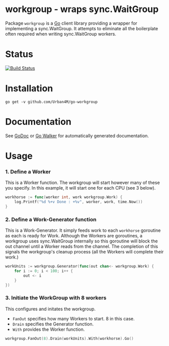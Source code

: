 workgroup - wraps sync.WaitGroup
=======================================

Package `workgroup` is a [Go](http://golang.org) client library providing a wrapper for implementing a sync.WaitGroup. It attempts to eliminate all the boilerplate often required when writing sync.WaitGroup workers.

# Status

[![Build Status](https://travis-ci.org/Urban4M/go-workgroup.png?branch=master)](https://travis-ci.org/Urban4M/go-workgroup)


# Installation

```
go get -v github.com/Urban4M/go-workgroup
```


# Documentation

See [GoDoc](http://godoc.org/github.com/Urban4M/go-workgroup) or [Go Walker](http://gowalker.org/github.com/Urban4M/go-workgroup) for automatically generated documentation.


# Usage

### 1. Define a Worker

This is a Worker function. The workgroup will start however many of these you specify. In this example, it will start one for each CPU (see 3 below).

```go
workhorse := func(worker int, work workgroup.Work) {
	log.Printf("%d %+v Done : +%v", worker, work, time.Now())
}
```

### 2. Define a Work-Generator function

This is a Work-Generator. It simply feeds work to each `workhorse` goroutine as each is ready for Work. Although the Workers are goroutines, a workgroup uses sync.WaitGroup internally so this goroutine will block the out channel until a Worker reads from the channel. The completion of this signals the workgroup's cleanup process (all the Workers will complete their work.)

```go
workUnits := workgroup.Generator(func(out chan<- workgroup.Work) {
	for i := 0; i < 100; i++ {
		out <- i
	}
})
```

### 3. Initiate the WorkGroup with 8 workers

This configures and initates the workgroup.
- `FanOut` specifies how many Workers to start. 8 in this case.
- `Drain` specifies the Generator function.
- `With` provides the Worker function.

```go
workgroup.FanOut(8).Drain(workUnits).With(workhorse).Go()
```
